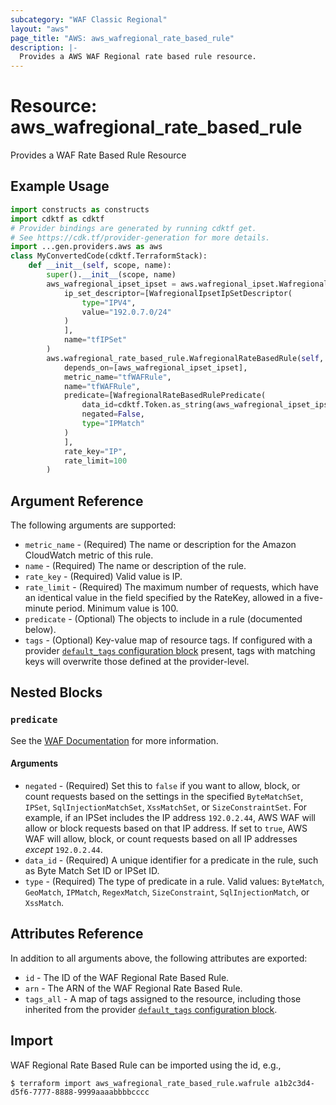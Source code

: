 ```yaml
---
subcategory: "WAF Classic Regional"
layout: "aws"
page_title: "AWS: aws_wafregional_rate_based_rule"
description: |-
  Provides a AWS WAF Regional rate based rule resource.
---
```


# Resource: aws_wafregional_rate_based_rule

Provides a WAF Rate Based Rule Resource

## Example Usage

```python
import constructs as constructs
import cdktf as cdktf
# Provider bindings are generated by running cdktf get.
# See https://cdk.tf/provider-generation for more details.
import ...gen.providers.aws as aws
class MyConvertedCode(cdktf.TerraformStack):
    def __init__(self, scope, name):
        super().__init__(scope, name)
        aws_wafregional_ipset_ipset = aws.wafregional_ipset.WafregionalIpset(self, "ipset",
            ip_set_descriptor=[WafregionalIpsetIpSetDescriptor(
                type="IPV4",
                value="192.0.7.0/24"
            )
            ],
            name="tfIPSet"
        )
        aws.wafregional_rate_based_rule.WafregionalRateBasedRule(self, "wafrule",
            depends_on=[aws_wafregional_ipset_ipset],
            metric_name="tfWAFRule",
            name="tfWAFRule",
            predicate=[WafregionalRateBasedRulePredicate(
                data_id=cdktf.Token.as_string(aws_wafregional_ipset_ipset.id),
                negated=False,
                type="IPMatch"
            )
            ],
            rate_key="IP",
            rate_limit=100
        )
```

## Argument Reference

The following arguments are supported:

* `metric_name` - (Required) The name or description for the Amazon CloudWatch metric of this rule.
* `name` - (Required) The name or description of the rule.
* `rate_key` - (Required) Valid value is IP.
* `rate_limit` - (Required) The maximum number of requests, which have an identical value in the field specified by the RateKey, allowed in a five-minute period. Minimum value is 100.
* `predicate` - (Optional) The objects to include in a rule (documented below).
* `tags` - (Optional) Key-value map of resource tags. If configured with a provider [`default_tags` configuration block](https://registry.terraform.io/providers/hashicorp/aws/latest/docs#default_tags-configuration-block) present, tags with matching keys will overwrite those defined at the provider-level.

## Nested Blocks

### `predicate`

See the [WAF Documentation](https://docs.aws.amazon.com/waf/latest/APIReference/API_Predicate.html) for more information.

#### Arguments

* `negated` - (Required) Set this to `false` if you want to allow, block, or count requests
  based on the settings in the specified `ByteMatchSet`, `IPSet`, `SqlInjectionMatchSet`, `XssMatchSet`, or `SizeConstraintSet`.
  For example, if an IPSet includes the IP address `192.0.2.44`, AWS WAF will allow or block requests based on that IP address.
  If set to `true`, AWS WAF will allow, block, or count requests based on all IP addresses _except_ `192.0.2.44`.
* `data_id` - (Required) A unique identifier for a predicate in the rule, such as Byte Match Set ID or IPSet ID.
* `type` - (Required) The type of predicate in a rule. Valid values: `ByteMatch`, `GeoMatch`, `IPMatch`, `RegexMatch`, `SizeConstraint`, `SqlInjectionMatch`, or `XssMatch`.

## Attributes Reference

In addition to all arguments above, the following attributes are exported:

* `id` - The ID of the WAF Regional Rate Based Rule.
* `arn` - The ARN of the WAF Regional Rate Based Rule.
* `tags_all` - A map of tags assigned to the resource, including those inherited from the provider [`default_tags` configuration block](https://registry.terraform.io/providers/hashicorp/aws/latest/docs#default_tags-configuration-block).

## Import

WAF Regional Rate Based Rule can be imported using the id, e.g.,

```
$ terraform import aws_wafregional_rate_based_rule.wafrule a1b2c3d4-d5f6-7777-8888-9999aaaabbbbcccc
```

<!-- cache-key: cdktf-0.17.0-pre.15 input-b4bcf9e204f0df5a1b4c852da37ae59e59012bfb06fa5b5823daae76f7bab472 -->